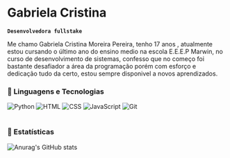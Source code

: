#  Gabriela Cristina
**`Desenvolvedora fullstake`**

Me chamo Gabriela Cristina Moreira Pereira, tenho 17 anos , atualmente estou cursando o último ano do ensino medio na escola E.E.E.P Marwin, no curso de desenvolvimento de sistemas, confesso que no começo foi bastante desafiador a área da programação porém com esforço e dedicação tudo da certo, estou sempre disponivel a novos aprendizados.  

### 🤖 Linguagens e Tecnologias
![Python](https://img.shields.io/badge/Python-2ECC71?style=for-the-badge&logo=python&logoColor=white)
![HTML](https://img.shields.io/badge/HTML5-E34F26?style=for-the-badge&logo=html5&logoColor=black)
![CSS](https://img.shields.io/badge/CSS3-1572B6?style=for-the-badge&logo=css3&logoColor=black)
![JavaScript](https://img.shields.io/badge/JavaScript-F7DF1E?style=for-the-badge&logo=javascript&logoColor=white)
![Git](https://img.shields.io/badge/Git-ff0000?style=for-the-badge&logo=git&logoColor=black)
<br/>
<br/>
### 🤖 Estatísticas
![Anurag's GitHub stats](https://github-readme-stats.vercel.app/api?username=GABRIELA-008&show_icons=true&theme=merko)
